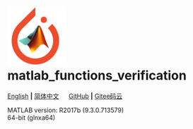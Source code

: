# <img src="icon.png" width="132"/> matlab_functions_verification

[English](README.md) **|** [简体中文](README_CN.md) &emsp; [GitHub](https://github.com/xinntao/matlab_functions_verification) **|** [Gitee码云](https://gitee.com/xinntao/matlab_functions_verification)

MATLAB version: R2017b (9.3.0.713579) <br>
64-bit (glnxa64)
